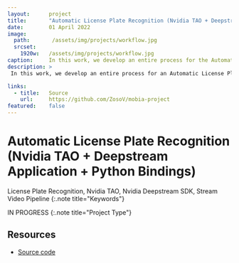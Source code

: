 ```yaml
---
layout:      project
title:       "Automatic License Plate Recognition (Nvidia TAO + Deepstream Application + Python Bindings)" 
date:        01 April 2022
image:
  path:       /assets/img/projects/workflow.jpg
  srcset:
    1920w:   /assets/img/projects/workflow.jpg
caption:     In this work, we develop an entire process for the Automatic License Plate Recognition (ALPR) system using mainly Nvidia TAO Toolkit and Nvidia Deepstream SDK using the Python Bindings.
description: >
 In this work, we develop an entire process for an Automatic License Plate Recognition (ALPR) system using mainly Nvidia TAO Toolkit, Nvidia Deepstream SDK, and Kafka. The video stream pipeline consists of three deep learning models, which work in a cascade style. First, tcn_net detects cars, then lpd_net detects license plates, and finally, lpr_net recognizes characters on the plates.

links:
  - title:   Source
    url:     https://github.com/ZosoV/mobia-project
featured:    false
---
```


# Automatic License Plate Recognition (Nvidia TAO + Deepstream Application + Python Bindings)

License Plate Recognition, Nvidia TAO, Nvidia Deepstream SDK, Stream Video Pipeline
{:.note title="Keywords"}

IN PROGRESS
{:.note title="Project Type"}

## Resources

* [Source code](https://github.com/ZosoV/mobia-project)